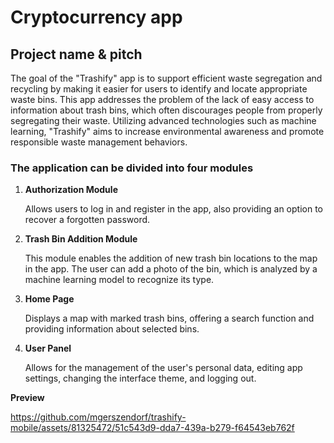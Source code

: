 # Cryptocurrency app

## Project name & pitch

The goal of the "Trashify" app is to support efficient waste segregation and recycling by making it easier for users to identify and locate appropriate waste bins. This app addresses the problem of the lack of easy access to information about trash bins, which often discourages people from properly segregating their waste. Utilizing advanced technologies such as machine learning, "Trashify" aims to increase environmental awareness and promote responsible waste management behaviors.

### The application can be divided into four modules

1.  **Authorization Module**

    Allows users to log in and register in the app, also providing an option to recover a forgotten password.

2.  **Trash Bin Addition Module**

    This module enables the addition of new trash bin locations to the map in the app. The user can add a photo of the bin, which is analyzed by a machine learning model to recognize its type.

3.  **Home Page**

    Displays a map with marked trash bins, offering a search function and providing information about selected bins.

4.  **User Panel**

    Allows for the management of the user's personal data, editing app settings, changing the interface theme, and logging out.

**Preview** <br />

https://github.com/mgerszendorf/trashify-mobile/assets/81325472/51c543d9-dda7-439a-b279-f64543eb762f

